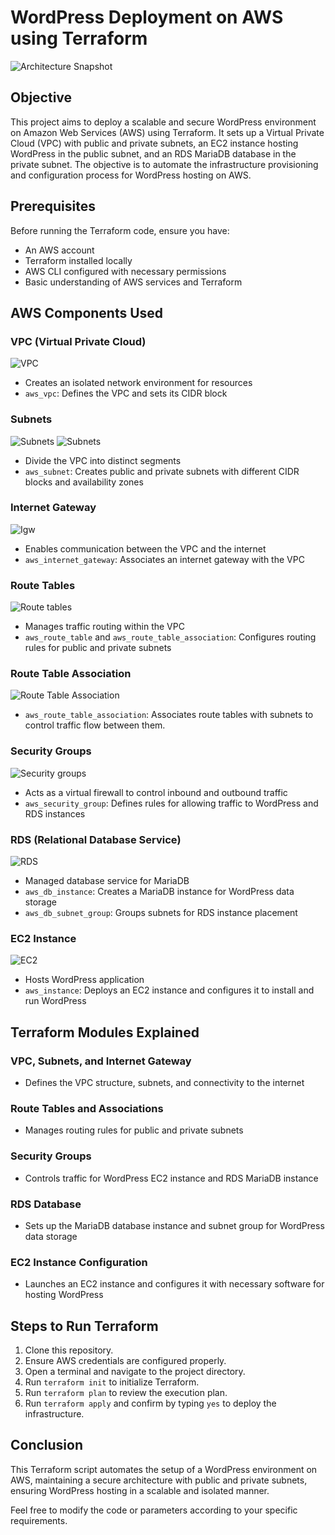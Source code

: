# WordPress Deployment on AWS using Terraform

![Architecture Snapshot](https://s3.ap-northeast-1.amazonaws.com/motulaal.io/wordpress/end+product.png)
## Objective
This project aims to deploy a scalable and secure WordPress environment on Amazon Web Services (AWS) using Terraform. It sets up a Virtual Private Cloud (VPC) with public and private subnets, an EC2 instance hosting WordPress in the public subnet, and an RDS MariaDB database in the private subnet. The objective is to automate the infrastructure provisioning and configuration process for WordPress hosting on AWS.

## Prerequisites
Before running the Terraform code, ensure you have:
- An AWS account
- Terraform installed locally
- AWS CLI configured with necessary permissions
- Basic understanding of AWS services and Terraform

## AWS Components Used

### VPC (Virtual Private Cloud)
![VPC](https://s3.ap-northeast-1.amazonaws.com/motulaal.io/wordpress/vpc.png)
- Creates an isolated network environment for resources
- `aws_vpc`: Defines the VPC and sets its CIDR block

### Subnets
![Subnets](https://s3.ap-northeast-1.amazonaws.com/motulaal.io/wordpress/public+subnet.png)
![Subnets](https://s3.ap-northeast-1.amazonaws.com/motulaal.io/wordpress/private+subnet.png)
- Divide the VPC into distinct segments
- `aws_subnet`: Creates public and private subnets with different CIDR blocks and availability zones

### Internet Gateway
![Igw](https://s3.ap-northeast-1.amazonaws.com/motulaal.io/wordpress/internet.png)
- Enables communication between the VPC and the internet
- `aws_internet_gateway`: Associates an internet gateway with the VPC

### Route Tables
![Route tables](https://s3.ap-northeast-1.amazonaws.com/motulaal.io/wordpress/routte+table.png)
- Manages traffic routing within the VPC
- `aws_route_table` and `aws_route_table_association`: Configures routing rules for public and private subnets

### Route Table Association
![Route Table Association](https://s3.ap-northeast-1.amazonaws.com/motulaal.io/wordpress/rta.png)
- `aws_route_table_association`: Associates route tables with subnets to control traffic flow between them.


### Security Groups
![Security groups](https://s3.ap-northeast-1.amazonaws.com/motulaal.io/wordpress/sg.png)
- Acts as a virtual firewall to control inbound and outbound traffic
- `aws_security_group`: Defines rules for allowing traffic to WordPress and RDS instances

### RDS (Relational Database Service)
![RDS](https://s3.ap-northeast-1.amazonaws.com/motulaal.io/wordpress/rds.png)
- Managed database service for MariaDB
- `aws_db_instance`: Creates a MariaDB instance for WordPress data storage
- `aws_db_subnet_group`: Groups subnets for RDS instance placement

### EC2 Instance
![EC2](https://s3.ap-northeast-1.amazonaws.com/motulaal.io/wordpress/ec2.png)
- Hosts WordPress application
- `aws_instance`: Deploys an EC2 instance and configures it to install and run WordPress

## Terraform Modules Explained

### VPC, Subnets, and Internet Gateway
- Defines the VPC structure, subnets, and connectivity to the internet

### Route Tables and Associations
- Manages routing rules for public and private subnets

### Security Groups
- Controls traffic for WordPress EC2 instance and RDS MariaDB instance

### RDS Database
- Sets up the MariaDB database instance and subnet group for WordPress data storage

### EC2 Instance Configuration
- Launches an EC2 instance and configures it with necessary software for hosting WordPress

## Steps to Run Terraform

1. Clone this repository.
2. Ensure AWS credentials are configured properly.
3. Open a terminal and navigate to the project directory.
4. Run `terraform init` to initialize Terraform.
5. Run `terraform plan` to review the execution plan.
6. Run `terraform apply` and confirm by typing `yes` to deploy the infrastructure.

## Conclusion
This Terraform script automates the setup of a WordPress environment on AWS, maintaining a secure architecture with public and private subnets, ensuring WordPress hosting in a scalable and isolated manner.

Feel free to modify the code or parameters according to your specific requirements.
